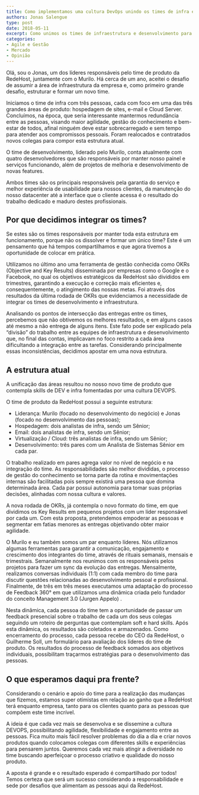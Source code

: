 ```yaml
---
title: Como implementamos uma cultura DevOps unindo os times de infra e produto
authors: Jonas Salengue
type: post
date: 2018-05-11
excerpt: Como unimos os times de infraestrutura e desenvolvimento para criar uma cultura DevOps na empresa. 				
categories:
- Agile e Gestão
- Mercado
- Opinião
---
```


Olá, sou o Jonas, um dos líderes responsáveis pelo time de produto da RedeHost, juntamente com o Murilo. Há cerca de um ano, aceitei o desafio de assumir a área de infraestrutura da empresa e, como primeiro grande desafio, estruturar e formar um novo time.

Iniciamos o time de infra com três pessoas, cada com foco em uma das três grandes áreas de produto: hospedagem de sites, e-mail e Cloud Server. Concluímos, na época, que seria interessante mantermos redundância entre as pessoas, visando maior agilidade, gestão do conhecimento e bem-estar de todos, afinal ninguém deve estar sobrecarregado e sem tempo para atender aos compromissos pessoais. Foram realocados e contratados novos colegas para compor esta estrutura atual.

O time de desenvolvimento, liderado pelo Murilo, conta atualmente com quatro desenvolvedores que são responsáveis por manter nosso painel e serviços funcionando, além de projetos de melhoria e desenvolvimento de novas features.

Ambos times são os principais responsáveis pela garantia do serviço e melhor experiência de usabilidade para nossos clientes, da manutenção do nosso datacenter até a interface que o cliente acessa é o resultado do trabalho dedicado e maduro destes profissionais.

Por que decidimos integrar os times?
------------------------------------

Se estes são os times responsáveis por manter toda esta estrutura em funcionamento, porque não os dissolver e formar um único time? Este é um pensamento que há tempos compartilhamos e que agora tivemos a oportunidade de colocar em prática.

Utilizamos no último ano uma ferramenta de gestão conhecida como OKRs (Objective and Key Results) disseminada por empresas como o Google e o Facebook, no qual os objetivos estratégicos da RedeHost são divididos em trimestres, garantindo a execução e correção mais eficientes e, consequentemente, o atingimento das nossas metas. Foi através dos resultados da última rodada de OKRs que evidenciamos a necessidade de integrar os times de desenvolvimento e infraestrutura.

Analisando os pontos de intersecção das entregas entre os times, percebemos que não obtivemos os melhores resultados, e em alguns casos até mesmo a não entrega de alguns itens. Este fato pode ser explicado pela “divisão” do trabalho entre as equipes de infraestrutura e desenvolvimento que, no final das contas, implicavam no foco restrito a cada área dificultando a integração entre as tarefas. Considerando principalmente essas inconsistências, decidimos apostar em uma nova estrutura.

A estrutura atual
-----------------

A unificação das áreas resultou no nosso novo time de produto que contempla skills de DEV e infra fomentadas por uma cultura DEVOPS.

O time de produto da RedeHost possui a seguinte estrutura:
- Liderança: Murilo (focado no desenvolvimento do negócio) e Jonas (focado no desenvolvimento das pessoas);
- Hospedagem: dois analistas de infra, sendo um Sênior;
- Email: dois analistas de infra, sendo um Sênior;
- Virtualização / Cloud: três analistas de infra, sendo um Sênior;
- Desenvolvimento: três pares com um Analista de Sistemas Sênior em cada par. 

O trabalho realizado em pares agrega valor no nível de negócio e na integração do time. As responsabilidades são melhor divididas, o processo de gestão do conhecimento se torna parte da rotina e movimentações internas são facilitadas pois sempre existirá uma pessoa que domina determinada área. Cada par possui autonomia para tomar suas próprias decisões, alinhadas com nossa cultura e valores.

A nova rodada de OKRs, já contempla o novo formato do time, em que dividimos os Key Results em pequenos projetos com um líder responsável por cada um. Com esta proposta, pretendemos empoderar as pessoas e segmentar em fatias menores as entregas objetivando obter maior agilidade.

O Murilo e eu também somos um par enquanto líderes. Nós utilizamos algumas ferramentas para garantir a comunicação, engajamento e crescimento dos integrantes do time, através de rituais semanais, mensais e trimestrais. Semanalmente nos reunimos com os responsáveis pelos projetos para fazer um sync da evolução das entregas. Mensalmente, realizamos conversas individuais (1:1) com cada membro do time para discutir questões relacionadas ao desenvolvimento pessoal e profissional. Finalmente, de três em três meses executamos uma adaptação do processo de Feedback 360° em que utilizamos uma dinâmica criada pelo fundador do conceito Management 3.0 (Jurgen Appelo) . 

Nesta dinâmica, cada pessoa do time tem a oportunidade de passar um feedback presencial sobre o trabalho de cada um dos seus colegas seguindo um roteiro de perguntas que contemplam soft e hard skills. Após esta dinâmica, os resultados são coletados e armazenados. Como encerramento do processo, cada pessoa recebe do CEO da RedeHost, o Guilherme Soll, um formulário para avaliação dos líderes do time de produto. Os resultados do processo de feedback somados aos objetivos individuais, possibilitam traçarmos estratégias para o desenvolvimento das pessoas.

O que esperamos daqui pra frente?
---------------------------------

Considerando o cenário e apoio do time para a realização das mudanças que fizemos, estamos super otimistas em relação ao ganho que a RedeHost terá enquanto empresa, tanto para os clientes quanto para as pessoas que compõem este time incrível.

A ideia é que cada vez mais se desenvolva e se dissemine a cultura DEVOPS, possibilitando agilidade, flexibilidade e engajamento entre as pessoas. Fica muito mais fácil resolver problemas do dia a dia e criar novos produtos quando colocamos colegas com diferentes skills e experiências para pensarem juntos. Queremos cada vez mais atingir a diversidade no time buscando aperfeiçoar o processo criativo e qualidade do nosso produto.

A aposta é grande e o resultado esperado é compartilhado por todos! Temos certeza que será um sucesso considerando a responsabilidade e sede por desafios que alimentam as pessoas aqui da RedeHost.

